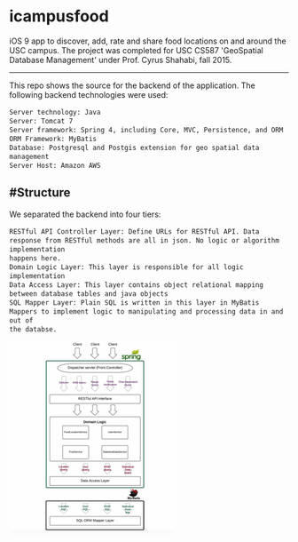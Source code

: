 icampusfood
===========
iOS 9 app to discover, add, rate and share food locations on and around the USC campus. The project was completed for USC CS587 
'GeoSpatial Database Management' under Prof. Cyrus Shahabi, fall 2015. 

----------------------------------------------------------------------------------------------------------------------------------
This repo shows the source for the backend of the application. The following backend technologies were used:
```
Server technology: Java
Server: Tomcat 7 
Server framework: Spring 4, including Core, MVC, Persistence, and ORM
ORM Framework: MyBatis
Database: Postgresql and Postgis extension for geo spatial data management
Server Host: Amazon AWS
```

#Structure
----------------------------------------------------------------------------------------------------------------------------------

We separated the backend into four tiers: 
```
RESTful API Controller Layer: Define URLs for RESTful API. Data response from RESTful methods are all in json. No logic or algorithm implementation
happens here.
Domain Logic Layer: This layer is responsible for all logic implementation
Data Access Layer: This layer contains object relational mapping between database tables and java objects
SQL Mapper Layer: Plain SQL is written in this layer in MyBatis Mappers to implement logic to manipulating and processing data in and out of
the databse.
```
![alt text](imgs/backend_structure.png?raw=true "Backend structure")




